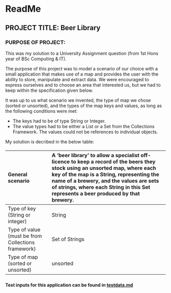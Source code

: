 <h1>ReadMe</h1>
<h2>PROJECT TITLE: Beer Library</h2>

<h3>PURPOSE OF PROJECT:</h3> 

  This was my solution to a University Assignment question (from 1st Hons year of BSc Computing & IT).</br>
  
  The purpose of this project was to model a scenario of our choice with a small application that makes use of a map and provides the user with the ability to     store, manipulate and extract data. We were encouraged to express ourselves and to choose an area that interested us, but we had to keep within the specification given below.

  It was up to us what scenario we invented, the type of map we chose (sorted or unsorted), and the types of the map keys and values, as long as the       following conditions were met:

  -  The keys had to be of type String or Integer.
  - The value types had to be either a List or a Set from the Collections Framework. The values could not be references to individual objects.

  My solution is decribed in the below table:
<h5>
  
  | General scenario | A ‘beer library’ to allow a specialist off-licence to keep a record of the beers they stock using an unsorted map, where each key                        of the map is a String, representing the name of a brewery, and the values are sets of strings, where each String in this Set                            represents a beer produced by that brewery. |
  |:--------------------------- | :------------------------------------|
  | Type of key (String or integer) |	String |
  | Type of value (must be from Collections framework) |	Set of Strings |
  | Type of map (sorted or unsorted) |	unsorted |

</h5>

  **Test inputs for this application can be found in [testdata.md](https://github.com/Boystavros/Github_Public_Repo/blob/master/JavaProjects/Beer_Library/testdata.md)**

 

